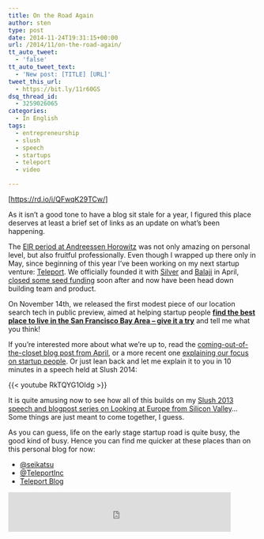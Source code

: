 ```yaml
---
title: On the Road Again
author: sten
type: post
date: 2014-11-24T19:31:15+00:00
url: /2014/11/on-the-road-again/
tt_auto_tweet:
  - 'false'
tt_auto_tweet_text:
  - 'New post: [TITLE] [URL]'
tweet_this_url:
  - https://bit.ly/11r60GS
dsq_thread_id:
  - 3259026065
categories:
  - In English
tags:
  - entrepreneurship
  - slush
  - speech
  - startups
  - teleport
  - video

---
```

[https://rd.io/i/QFwqK29TCw/]

As it isn&#8217;t a good tone to have a blog sit stale for a year, I figured this place deserves at least a brief set of links as an update on what&#8217;s been happening.

The [EIR period at Andreessen Horowitz][1] was not only amazing on personal level, but also fruitful professionally. Even though I wrapped up there only in May, since beginning of this year I&#8217;ve been working on my next startup venture: [Teleport][2]. We officially founded it with <a href="http://twitter.com/keskkyla" target="_blank">Silver</a> and <a href="http://twitter.com/balajis" target="_blank">Balaji</a> in April, [closed some seed funding][3] soon after and now have been head down building team and product.

On November 14th, we released the first modest piece of our location search tech in public preview, aimed at helping startup people **<a href="https://bayarea.teleport.org" target="_blank">find the best place to live in the San Francisco Bay Area &#8211; give it a try</a>** and tell me what you think!

If you&#8217;re interested more about what we&#8217;re up to, read the <a href="http://teleport.org/2014/05/welcome/" target="_blank">coming-out-of-the-closet blog post from April</a>, or a more recent one <a href="http://teleport.org/2014/11/place-scout-startup-people/" target="_blank">explaining our focus on startup people</a>. Or just lean back and let me explain it to you in 10 minutes in a speech held at Slush 2014:

{{< youtube RkTQYG1OIdg >}}

It is quite amusing now to see how all of this builds on my <a title="Looking at Europe from Silicon Valley at Slush 2013" href="http://sten.tamkivi.com/2013/12/looking-at-europe-from-silicon-valley-at-slush-2013/" target="_blank">Slush 2013 speech and blogpost series on Looking at Europe from Silicon Valley</a>&#8230; Some things are just meant to come together, I guess.

As you can guess, life on the early stage startup road is quite busy, the good kind of busy. Hence you can find me quicker at these places than on this personal blog for now:

  * <a href="http://twitter.com/seikatsu" target="_blank">@seikatsu</a>
  * <a href="http://twitter.com/TeleportInc" target="_blank">@TeleportInc</a>
  * <a href="http://teleport.org/blog/" target="_blank">Teleport Blog</a>

<iframe src="http://www.facebook.com/plugins/like.php?href=http%3A%2F%2Fsten.tamkivi.com%2F2014%2F11%2Fon-the-road-again%2F&layout=standard&show_faces=true&width=450&action=like&colorscheme=light&height=80" scrolling="no" frameborder="0" style="border:none; overflow:hidden; width:450px; height:80px;" allowTransparency="true"></iframe>

 [1]: http://sten.tamkivi.com/2013/08/sten-a16z/ "Sten @ a16z"
 [2]: http://teleport.org
 [3]: http://techcrunch.com/2014/09/08/teleport-2/